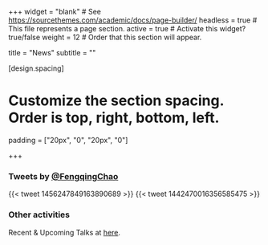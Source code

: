 +++
widget = "blank"  # See https://sourcethemes.com/academic/docs/page-builder/
headless = true  # This file represents a page section.
active = true  # Activate this widget? true/false
weight = 12  # Order that this section will appear.

title = "News"
subtitle = ""

[design.spacing]
# Customize the section spacing. Order is top, right, bottom, left.
padding = ["20px", "0", "20px", "0"]

+++

### Tweets by [@FengqingChao](https://twitter.com/FengqingChao)
{{< tweet 1456247849163890689 >}}
{{< tweet 1442470016356585475 >}}

### Other activities
Recent & Upcoming Talks at [here](https://www.fengqingchao.com/talk/).